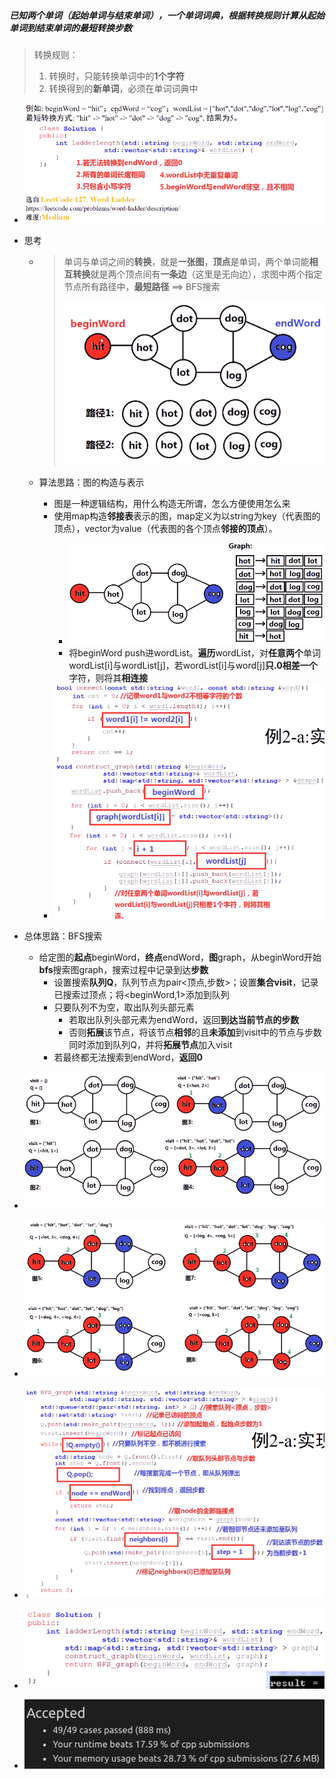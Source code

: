#####  已知两个单词（起始单词与结束单词），一个单词词典，根据转换规则计算从起始单词到结束单词的最短转换步数

> 转换规则：
>
> 1. 转换时，只能转换单词中的**1个字符**
> 2. 转换得到的**新单词**，必须在单词词典中

* ![image-20210708194427114](词语阶梯.assets/image-20210708194427114.png)

* 思考

  * > 单词与单词之间的**转换**，就是**一张图**，**顶点**是单词，两个单词能**相互转换**就是两个顶点间有**一条边**（这里是无向边），求图中两个指定节点所有路径中，**最短路径** ==> BFS搜索
    >
    > ![image-20210708195211520](词语阶梯.assets/image-20210708195211520.png)

  * 算法思路：图的构造与表示
    * 图是一种逻辑结构，用什么构造无所谓，怎么方便使用怎么来
    * 使用map构造**邻接表**表示的图，map定义为以string为key（代表图的顶点），vector<string>为value（代表图的各个顶点**邻接的顶点**）。
      * ![image-20210708195703857](词语阶梯.assets/image-20210708195703857.png)
      * 将beginWord push进wordList。**遍历**wordList，对**任意两个**单词wordList[i]与wordList[j]，若wordList[i]与word[j]**只.0相差一个**字符，则将其**相连接**
    * **![image-20210708202037795](词语阶梯.assets/image-20210708202037795.png)**

* 总体思路：BFS搜索
  * 给定图的**起点**beginWord，**终点**endWord，**图**graph，从beginWord开始**bfs**搜索图graph，搜索过程中记录到达**步数**
    * 设置搜索**队列Q**，队列节点为pair<顶点,步数>；设置**集合visit**，记录已搜索过顶点；将<beginWord,1>添加到队列
    * 只要队列不为空，取出队列头部元素
      * 若取出队列头部元素为endWord，返回**到达当前节点的步数**
      * 否则**拓展**该节点，将该节点**相邻**的且**未添加**到visit中的节点与步数同时添加到队列Q，并将**拓展节点**加入visit
    * 若最终都无法搜索到endWord，**返回0**
* ![image-20210708203456142](词语阶梯.assets/image-20210708203456142.png)
* ![image-20210708203732658](词语阶梯.assets/image-20210708203732658.png)
* ![image-20210708204808930](词语阶梯.assets/image-20210708204808930.png)

* ![image-20210708205355760](词语阶梯.assets/image-20210708205355760.png)
* ![image-20210708205404186](词语阶梯.assets/image-20210708205404186.png)

